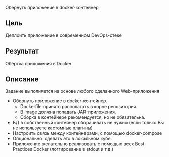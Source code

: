 Обернуть приложение в docker-контейнер

## Цель

Деплоить приложение в современном DevOps-стеке

## Результат

Обёртка приложения в Docker

## Описание

Задание выполняется на основе любого сделанного Web-приложения

- Обернуть приложение в docker-контейнер. 
  - Dockerfile принято располагать в корне репозитория. 
  - В image должна попадать JAR-приложения. 
  - Сборка в контейнере рекомендуется, но не обязательна.
- БД в собственный контейнер оборачивать не нужно (если только Вы не используете кастомные плагины)
- Настроить связь между контейнерами, с помощью docker-compose
- Опционально: сделать это в локальном кубе.
- Приложение желательно реализовать с помощью всех Best Practices Docker (логгирование в stdout и т.д.)


